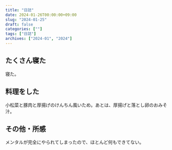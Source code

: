 ```yaml
---
title: "日誌"
date: 2024-01-26T00:00:00+09:00
slug: "2024-01-25"
draft: false
categories: [""]
tags: ["日誌"]
archives: ["2024-01", "2024"]
---
```

## たくさん寝た

寝た。

## 料理をした

小松菜と豚肉と厚揚げのけんちん風いため。あとは、厚揚げと落とし卵のおみそ汁。

## その他・所感

メンタルが完全にやられてしまったので、ほとんど何もできてない。
